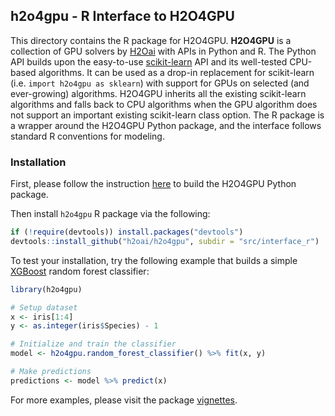## h2o4gpu - R Interface to H2O4GPU

This directory contains the R package for H2O4GPU. **H2O4GPU** is a collection of GPU solvers by [H2Oai](https://www.h2o.ai/) with APIs in Python and R.  The Python API builds upon the easy-to-use [scikit-learn](http://scikit-learn.org) API and its well-tested CPU-based algorithms.  It can be used as a drop-in replacement for scikit-learn (i.e. `import h2o4gpu as sklearn`) with support for GPUs on selected (and ever-growing) algorithms.  H2O4GPU inherits all the existing scikit-learn algorithms and falls back to CPU algorithms when the GPU algorithm does not support an important existing scikit-learn class option.  The R package is a wrapper around the H2O4GPU Python package, and the interface follows standard R conventions for modeling.

### Installation

First, please follow the instruction [here](https://github.com/h2oai/h2o4gpu#installation) to build the H2O4GPU Python package.

Then install `h2o4gpu` R package via the following:

``` r
if (!require(devtools)) install.packages("devtools")
devtools::install_github("h2oai/h2o4gpu", subdir = "src/interface_r")
```

To test your installation, try the following example that builds a simple [XGBoost](https://github.com/dmlc/xgboost) random forest classifier:

``` r
library(h2o4gpu)

# Setup dataset
x <- iris[1:4]
y <- as.integer(iris$Species) - 1

# Initialize and train the classifier
model <- h2o4gpu.random_forest_classifier() %>% fit(x, y)

# Make predictions
predictions <- model %>% predict(x)
```

For more examples, please visit the package [vignettes](https://github.com/h2oai/h2o4gpu/tree/master/src/interface_r/vignettes).
